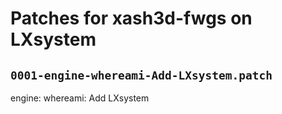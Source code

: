 # Patches for xash3d-fwgs on LXsystem

## `0001-engine-whereami-Add-LXsystem.patch`

engine: whereami: Add LXsystem



